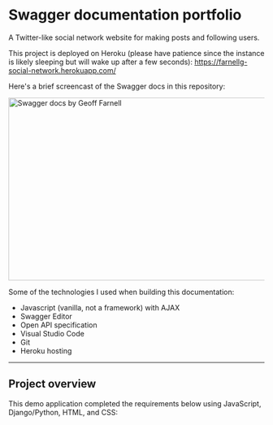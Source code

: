 # Swagger documentation portfolio

A Twitter-like social network website for making posts and following users.

This project is deployed on Heroku (please have patience since the instance is likely sleeping but will wake up after a few seconds): <a href="https://farnellg-social-network.herokuapp.com/">https://farnellg-social-network.herokuapp.com/</a>

Here's a brief screencast of the Swagger docs in this repository:

<a href="http://www.youtube.com/watch?feature=player_embedded&v=mnw06wUITk8
" target="_blank"><img src="network/static/network/Network.gif"
alt="Swagger docs by Geoff Farnell" width="600" height="360" /></a>

Some of the technologies I used when building this documentation:

* Javascript (vanilla, not a framework) with AJAX
* Swagger Editor
* Open API specification
* Visual Studio Code
* Git
* Heroku hosting

-----------
## Project overview

This demo application completed the requirements below using JavaScript, Django/Python, HTML, and CSS:
